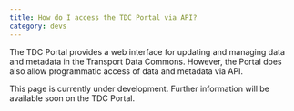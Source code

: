 ```yaml
---
title: How do I access the TDC Portal via API?
category: devs
---
```


The TDC Portal provides a web interface for updating and managing data and metadata in the Transport Data Commons. However, the Portal does also allow programmatic access of data and metadata via API.

This page is currently under development. Further information will be available soon on the TDC Portal.
